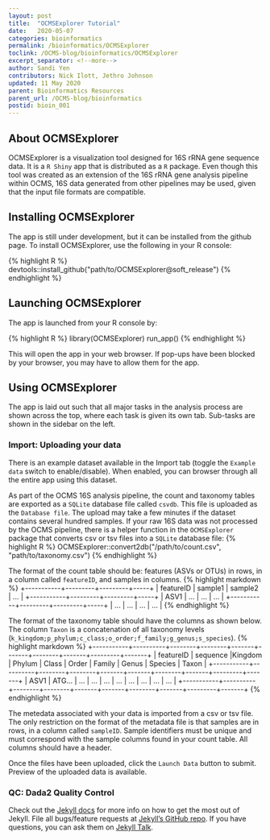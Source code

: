 ```yaml
---
layout: post
title:  "OCMSExplorer Tutorial"
date:   2020-05-07
categories: bioinformatics
permalink: /bioinformatics/OCMSExplorer
toclink: /OCMS-blog/bioinformatics/OCMSExplorer
excerpt_separator: <!--more-->
author: Sandi Yen
contributors: Nick Ilott, Jethro Johnson
updated: 11 May 2020
parent: Bioinformatics Resources
parent_url: /OCMS-blog/bioinformatics
postid: bioin_001
---
```


## About OCMSExplorer
OCMSExplorer is a visualization tool designed for 16S rRNA gene sequence data. It is a `R Shiny` app that is distributed as a `R` package. Even though this tool was created as an extension of the 16S rRNA gene analysis pipeline within OCMS, 16S data generated from other pipelines may be used, given that the input file formats are compatible.

## Installing OCMSExplorer
The app is still under development, but it can be installed from the github page. To install OCMSExplorer, use the following in your R console:

{% highlight R %}
devtools::install_github("path/to/OCMSExplorer@soft_release")
{% endhighlight %}
<!--more-->

## Launching OCMSExplorer
The app is launched from your R console by:

{% highlight R %}
library(OCMSExplorer)
run_app()
{% endhighlight %}

This will open the app in your web browser. If pop-ups have been blocked by your browser, you may have to allow them for the app.

## Using OCMSExplorer
The app is laid out such that all major tasks in the analysis process are shown across the top, where each task is given its own tab. Sub-tasks are shown in the sidebar on the left.

### Import: Uploading your data
There is an example dataset available in the Import tab (toggle the `Example data` switch to enable/disable). When enabled, you can browser through all the entire app using this dataset.

As part of the OCMS 16S analysis pipeline, the count and taxonomy tables are exported as a `SQLite` database file called `csvdb`. This file is uploaded as the `Database file`. The upload may take a few minutes if the dataset contains several hundred samples. If your raw 16S data was not processed by the OCMS pipeline, there is a helper function in the `OCMSExplorer` package that converts csv or tsv files into a `SQLite` database file:
{% highlight R %}
OCMSExplorer::convert2db("/path/to/count.csv", "path/to/taxonomy.csv")
{% endhighlight %}

The format of the count table should be: features (ASVs or OTUs) in rows, in a column called `featureID`, and samples in columns.
{% highlight markdown %}
+-----------+---------+---------+-----+
| featureID | sample1 | sample2 | ... |
+-----------+---------+---------+-----+
| ASV1      | ...     | ...     | ... |
+-----------+---------+---------+-----+
| ...       | ...     | ...     | ... |
{% endhighlight %}

The format of the taxonomy table should have the columns as shown below. The column `Taxon` is a concatenation of all taxonomy levels (`k_kingdom;p_phylum;c_class;o_order;f_family;g_genus;s_species`).
{% highlight markdown %}
+-----------+----------+--------+--------+-------+-------+--------+-------+---------+-------+
| featureID | sequence |Kingdom | Phylum | Class | Order | Family | Genus | Species | Taxon |
+-----------+----------+--------+--------+-------+-------+--------+-------+---------+-------+
| ASV1      | ATG...   | ...    | ...    | ...   | ...   | ...    | ...   | ...     | ...   |
+-----------+----------+--------+--------+-------+-------+--------+-------+---------+-------+
{% endhighlight %}

The metedata associated with your data is imported from a csv or tsv file. The only restriction on the format of the metadata file is that samples are in rows, in a column called `sampleID`. Sample identifiers must be unique and must correspond with the sample columns found in your count table. All columns should have a header.

Once the files have been uploaded, click the `Launch Data` button to submit. Preview of the uploaded data is available.

### QC: Dada2 Quality Control

Check out the [Jekyll docs][jekyll-docs] for more info on how to get the most out of Jekyll. File all bugs/feature requests at [Jekyll’s GitHub repo][jekyll-gh]. If you have questions, you can ask them on [Jekyll Talk][jekyll-talk].

[jekyll-docs]: https://jekyllrb.com/docs/home
[jekyll-gh]:   https://github.com/jekyll/jekyll
[jekyll-talk]: https://talk.jekyllrb.com/

